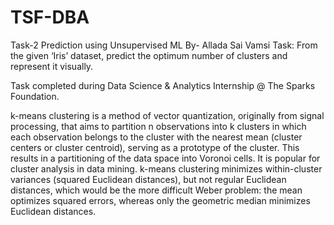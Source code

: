 # TSF-DBA
Task-2 Prediction using Unsupervised ML
By- Allada Sai Vamsi
Task: From the given ‘Iris’ dataset, predict the optimum number of clusters and represent it visually.

Task completed during Data Science & Analytics Internship @ The Sparks Foundation.

k-means clustering is a method of vector quantization, originally from signal processing, that aims to partition n observations into k clusters in which each observation belongs to the cluster with the nearest mean (cluster centers or cluster centroid), serving as a prototype of the cluster. This results in a partitioning of the data space into Voronoi cells. It is popular for cluster analysis in data mining. k-means clustering minimizes within-cluster variances (squared Euclidean distances), but not regular Euclidean distances, which would be the more difficult Weber problem: the mean optimizes squared errors, whereas only the geometric median minimizes Euclidean distances.
